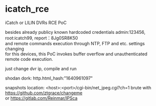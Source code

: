 # icatch_rce
iCatch or LILIN DVRs RCE PoC


besides already publicy known hardcoded credentials admin:123456, root:icatch99, report：8Jg0SR8K50 \
and remote commands execution through NTP, FTP and etc. settings changing \
for this devices, this PoC invokes buffer overflow and unauthenticated remote code execution.

just change dvr ip, compile and run

shodan dork: http.html_hash:"1640961097"

snapshots location: \<host\>:\<port\>/cgi-bin/net_jpeg.cgi?ch=1
brute with https://github.com/ztgrace/changeme \
or https://gitlab.com/Reinmar/IPSca
